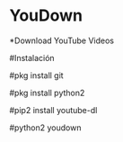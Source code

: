 # YouDown
*Download YouTube Videos

#Instalación 

#pkg install git

#pkg install python2

#pip2 install youtube-dl

#python2 youdown


